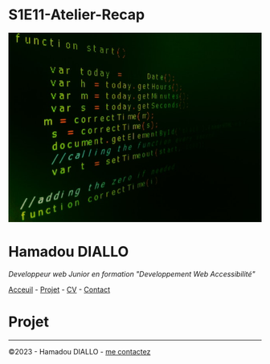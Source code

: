 # S1E11-Atelier-Recap

![alt text](./pexels-jorge-jesus-614117.jpg)

# Hamadou DIALLO

*Developpeur web Junior en formation "Developpement Web Accessibilité"*

[Acceuil](READ.md) - [Projet](Projet.md) - [CV](CV.md) - [Contact](Contact.md)
# Projet
---
©2023 - Hamadou DIALLO - [me contactez](contact.md)